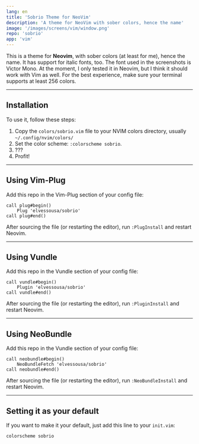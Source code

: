 ```yaml
---
lang: en
title: 'Sobrio Theme for NeoVim'
description: 'A theme for NeoVim with sober colors, hence the name'
image: '/images/screens/vim/window.png'
repo: 'sobrio'
app: 'vim'
---
```


This is a theme for **Neovim**, with sober colors (at least for me), hence the name.
It has support for italic fonts, too. The font used in the screenshots is Victor Mono. At the moment, I only tested it in Neovim, but I think it should work with Vim as well. For the best experience, make sure your terminal supports at least 256 colors.

---

## Installation

To use it, follow these steps:

1. Copy the `colors/sobrio.vim` file to your NVIM colors directory, usually `~/.config/nvim/colors/`
2. Set the color scheme: `:colorscheme sobrio`.
3. ???
4. Profit!

---

## Using Vim-Plug

Add this repo in the Vim-Plug section of your config file:

```vim
call plug#begin()
	Plug 'elvessousa/sobrio'
call plug#end()
```

After sourcing the file (or restarting the editor), run `:PlugInstall` and restart Neovim.

---

## Using Vundle

Add this repo in the Vundle section of your config file:

```vim
call vundle#begin()
	Plugin 'elvessousa/sobrio'
call vundle#end()
```

After sourcing the file (or restarting the editor), run `:PluginInstall` and restart Neovim.

---

## Using NeoBundle

Add this repo in the Vundle section of your config file:

```vim
call neobundle#begin()
	NeoBundleFetch 'elvessousa/sobrio'
call neobundle#end()
```

After sourcing the file (or restarting the editor), run `:NeoBundleInstall` and restart Neovim.

---

## Setting it as your default

If you want to make it your default, just add this line to your `init.vim`:

```vim
colorscheme sobrio
```
